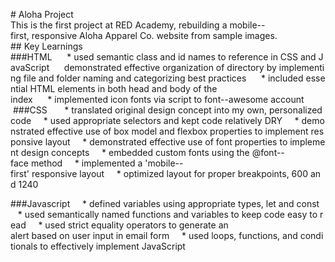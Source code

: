 # Aloha Project
This is the first project at RED Academy, rebuilding a mobile--first, responsive Aloha Apparel Co. website from sample images.
## Key Learnings
###HTML      * used semantic class and id names to reference in CSS and JavaScript      demonstrated effective organization of directory by implementing file and folder naming and categorizing best practices      * included essential HTML elements in both head and body of the index      * implemented icon fonts via script to font--awesome account
 ###CSS       * translated original design concept into my own, personalized code     * used appropriate selectors and kept code relatively DRY     * demonstrated effective use of box model and flexbox properties to implement responsive layout     * demonstrated effective use of font properties to implement design concepts     * embedded custom fonts using the @font--face method     * implemented a 'mobile--first' responsive layout     * optimized layout for proper breakpoints, 600 and 1240

###Javascript     * defined variables using appropriate types, let and const     * used semantically named functions and variables to keep code easy to read     * used strict equality operators to generate an alert based on user input in email form     * used loops, functions, and conditionals to effectively implement JavaScript